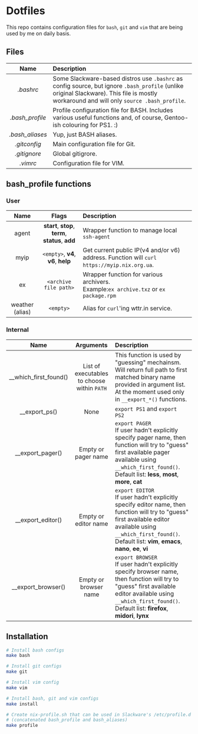 # Dotfiles
This repo contains configuration files for `bash`, `git` and `vim` that are being used by me on daily basis.  

## Files
|       Name      | Description                                                                                                                                                                              |
|:---------------:|:-----------------------------------------------------------------------------------------------------------------------------------------------------------------------------------------|
| *.bashrc*       | Some Slackware-based distros use `.bashrc` as config source, but ignore `.bash_profile` (unlike original Slackware). This file is mostly workaround and will only `source .bash_profile`.|
| *.bash_profile* | Profile configuration file for BASH. Includes various useful functions and, of course, Gentoo-ish colouring for PS1. :)                                                                  |
| *.bash_aliases* | Yup, just BASH aliases.                                                                                                                                                                  |
| *.gitconfig*    | Main configuration file for Git.                                                                                                                                                         |
| *.gitignore*    | Global gitigrore.                                                                                                                                                                        |
| *.vimrc*        | Configuration file for VIM.                                                                                                                                                              |

## bash_profile functions
### User
|       Name      |                     Flags                         | Description                                                                                |
|:---------------:|:-------------------------------------------------:|:-------------------------------------------------------------------------------------------|
| agent           | **start**, **stop**, **term**, **status**, **add**| Wrapper function to manage local `ssh-agent`                                               |
| myip            | `<empty>`, **v4**, **v6**, **help**               | Get current public IP(v4 and/or v6) address. Function will `curl https://myip.nix.org.ua`. |
| ex              | `<archive file path>`                             | Wrapper function for various archivers.<br>Example:`ex archive.txz` or `ex package.rpm`    |
| weather (alias) | `<empty>`                                         | Alias for `curl`'ing wttr.in service.                                                      |

### Internal
| Name                  | Arguments                                   | Description                                                                                                                   |
|:---------------------:|:-------------------------------------------:|:------------------------------------------------------------------------------------------------------------------------------|
| __which_first_found() | List of executables to choose within `PATH` | This function is used by "guessing" mechainsm. Will return full path to first matched binary name provided in argument list. At the moment used only in `__export_*()` functions. |
| __export_ps()         | None                                        | `export PS1` and `export PS2` |
| __export_pager()      | Empty or pager name                         | `export PAGER`<br>If user hadn't explicitly specify pager name, then function will try to "guess" first available pager available using `__which_first_found()`.<br>Default list: **less**, **most**, **more**, **cat** |
| __export_editor()     | Empty or editor name                        | `export EDITOR`<br> If user hadn't explicitly specify editor name, then function will try to "guess" first available editor available using `__which_first_found()`.<br>Default list: **vim**, **emacs**, **nano**, **ee**, **vi** |
| __export_browser()    | Empty or browser name                       | `export BROWSER`<br>If user hadn't explicitly specify browser name, then function will try to "guess" first available editor available using `__which_first_found()`.<br>Default list: **firefox**, **midori**, **lynx** |

## Installation
```bash
# Install bash configs
make bash

# Install git configs
make git

# Install vim config
make vim

# Install bash, git and vim configs
make install

# Create nix-profile.sh that can be used in Slackware's /etc/profile.d
# (concatenated bash_profile and bash_aliases)
make profile
```
